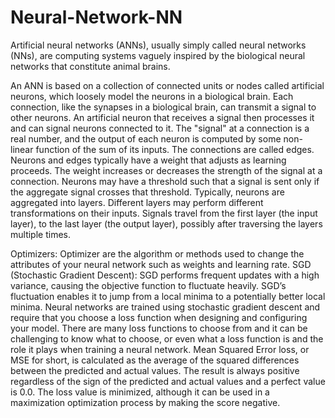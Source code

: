 # Neural-Network-NN
Artificial neural networks (ANNs), usually simply called neural networks (NNs), are computing systems vaguely inspired by the biological neural networks that constitute animal brains.

An ANN is based on a collection of connected units or nodes called artificial neurons, which loosely model the neurons in a biological brain. Each connection, like the synapses in a biological brain, can transmit a signal to other neurons. An artificial neuron that receives a signal then processes it and can signal neurons connected to it. The "signal" at a connection is a real number, and the output of each neuron is computed by some non-linear function of the sum of its inputs. The connections are called edges. Neurons and edges typically have a weight that adjusts as learning proceeds. The weight increases or decreases the strength of the signal at a connection. Neurons may have a threshold such that a signal is sent only if the aggregate signal crosses that threshold. Typically, neurons are aggregated into layers. Different layers may perform different transformations on their inputs. Signals travel from the first layer (the input layer), to the last layer (the output layer), possibly after traversing the layers multiple times.



Optimizers: Optimizer are the algorithm or methods used to change the attributes of your neural network such as weights and learning rate.
SGD (Stochastic Gradient Descent):
SGD performs frequent updates with a high variance, causing the objective function to fluctuate heavily. SGD’s fluctuation enables it to jump from a local minima to a potentially better local minima.
Neural networks are trained using stochastic gradient descent and require that you choose a loss function when designing and configuring your model.
There are many loss functions to choose from and it can be challenging to know what to choose, or even what a loss function is and the role it plays when training a neural network.
Mean Squared Error loss, or MSE for short, is calculated as the average of the squared differences between the predicted and actual values. The result is always positive regardless of the sign of the predicted and actual values and a perfect value is 0.0. The loss value is minimized, although it can be used in a maximization optimization process by making the score negative.

